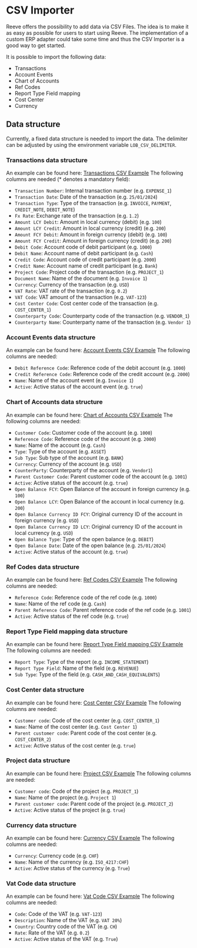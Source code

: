 # CSV Importer
Reeve offers the possibility to add data via CSV Files. The idea is to make it as easy as possible for users to start using Reeve.
The implementation of a custom ERP adapter could take some time and thus the CSV Importer is a good way to get started.

It is possible to import the following data:
- Transactions
- Account Events
- Chart of Accounts
- Ref Codes
- Report Type Field mapping
- Cost Center
- Currency


## Data structure
Currently, a fixed data structure is needed to import the data.
The delimiter can be adjusted by using the environment variable `LOB_CSV_DELIMITER`.

### Transactions data structure
An example can be found here: [Transactions CSV Example](./examples/transactions_csv_example.csv)
The following columns are needed (* denotes a mandatory field):
- `Transaction Number`: Internal transaction number (e.g. `EXPENSE_1`)
- `Transaction Date`: Date of the transaction (e.g. `25/01/2024`)
- `Transaction Type`: Type of the transaction (e.g. `INVOICE`, `PAYMENT`, `CREDIT_NOTE`, `DEBIT_NOTE`)
- `Fx Rate`: Exchange rate of the transaction (e.g. `1.2`)
- `Amount LCY Debit`: Amount in local currency (debit) (e.g. `100`)
- `Amount LCY Credit`: Amount in local currency (credit) (e.g. `200`)
- `Amount FCY Debit`: Amount in foreign currency (debit) (e.g. `100`)
- `Amount FCY Credit`: Amount in foreign currency (credit) (e.g. `200`)
- `Debit Code`: Account code of debit participant (e.g. `1000`)
- `Debit Name`: Account name of debit participant (e.g. `Cash`)
- `Credit Code`: Account code of credit participant (e.g. `2000`)
- `Credit Name`: Account name of credit participant (e.g. `Bank`)
- `Project Code`: Project code of the transaction (e.g. `PROJECT_1`)
- `Document Name`: Name of the document (e.g. `Invoice 1`)
- `Currency`: Currency of the transaction (e.g. `USD`)
- `VAT Rate`: VAT rate of the transaction (e.g. `0.2`)
- `VAT Code`: VAT amount of the transaction (e.g. `VAT-123`)
- `Cost Center Code`: Cost center code of the transaction (e.g. `COST_CENTER_1`)
- `Counterparty Code`: Counterparty code of the transaction (e.g. `VENDOR_1`)
- `Counterparty Name`: Counterparty name of the transaction (e.g. `Vendor 1`)

### Account Events data structure
An example can be found here: [Account Events CSV Example](./examples/account_event_csv_example.csv)
The following columns are needed:
- `Debit Reference Code`: Reference code of the debit account (e.g. `1000`)
- `Credit Reference Code`: Reference code of the credit account (e.g. `2000`)
- `Name`: Name of the account event (e.g. `Invoice 1`)
- `Active`: Active status of the account event (e.g. `true`)

### Chart of Accounts data structure
An example can be found here: [Chart of Accounts CSV Example](./examples/chart_of_account_csv_example.csv)
The following columns are needed:
- `Customer Code`: Customer code of the account (e.g. `1000`)
- `Reference Code`: Reference code of the account (e.g. `2000`)
- `Name`: Name of the account (e.g. `Cash`)
- `Type`: Type of the account (e.g. `ASSET`)
- `Sub Type`: Sub type of the account (e.g. `BANK`)
- `Currency`: Currency of the account (e.g. `USD`)
- `CounterParty`: Counterparty of the account (e.g. `Vendor1`)
- `Parent Customer Code`: Parent customer code of the account (e.g. `1001`)
- `Active`: Active status of the account (e.g. `true`)
- `Open Balance FCY`: Open Balance of the account in foreign currency (e.g. `100`)
- `Open Balance LCY`: Open Balance of the account in local currency (e.g. `200`)
- `Open Balance Currency ID FCY`: Original currency ID of the account in foreign currency (e.g. `USD`)
- `Open Balance Currency ID LCY`: Original currency ID of the account in local currency (e.g. `USD`)
- `Open Balance Type`: Type of the open balance (e.g. `DEBIT`)
- `Open Balance Date`: Date of the open balance (e.g. `25/01/2024`)
- `Active`: Active status of the account (e.g. `true`)

### Ref Codes data structure
An example can be found here: [Ref Codes CSV Example](./examples/ref_code_csv_example.csv)
The following columns are needed:
- `Reference Code`: Reference code of the ref code (e.g. `1000`)
- `Name`: Name of the ref code (e.g. `Cash`)
- `Parent Reference Code`: Parent reference code of the ref code (e.g. `1001`)
- `Active`: Active status of the ref code (e.g. `true`)

### Report Type Field mapping data structure
An example can be found here: [Report Type Field mapping CSV Example](./examples/report_type_field_csv_example.csv)
The following columns are needed:
- `Report Type`: Type of the report (e.g. `INCOME_STATEMENT`)
- `Report Type Field`: Name of the field (e.g. `REVENUE`)
- `Sub Type`: Type of the field (e.g. `CASH_AND_CASH_EQUIVALENTS`)

### Cost Center data structure
An example can be found here: [Cost Center CSV Example](./examples/cost_center_csv_example.csv)
The following columns are needed:
- `Customer code`: Code of the cost center (e.g. `COST_CENTER_1`)
- `Name`: Name of the cost center (e.g. `Cost Center 1`)
- `Parent customer code`: Parent code of the cost center (e.g. `COST_CENTER_2`)
- `Active`: Active status of the cost center (e.g. `true`)

### Project data structure
An example can be found here: [Project CSV Example](./examples/project_csv_example.csv)
The following columns are needed:
- `Customer code`: Code of the project (e.g. `PROJECT_1`)
- `Name`: Name of the project (e.g. `Project 1`)
- `Parent customer code`: Parent code of the project (e.g. `PROJECT_2`)
- `Active`: Active status of the project (e.g. `true`)

### Currency data structure
An example can be found here: [Currency CSV Example](./examples/currency_csv_example.csv)
The following columns are needed:
- `Currency`: Currency code (e.g. `CHF`)
- `Name`: Name of the currency (e.g. `ISO_4217:CHF`)
- `Active`: Active status of the currency (e.g. `True`)

### Vat Code data structure
An example can be found here: [Vat Code CSV Example](./examples/vat_csv_example.csv)
The following columns are needed:
- `Code`: Code of the VAT (e.g. `VAT-123`)
- `Description`: Name of the VAT (e.g. `VAT 20%`)
- `Country`: Country code of the VAT (e.g. `CH`)
- `Rate`: Rate of the VAT (e.g. `0.2`)
- `Active`: Active status of the VAT (e.g. `True`)